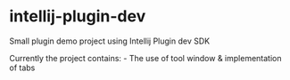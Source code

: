 # intellij-plugin-dev
Small plugin demo project using Intellij Plugin dev SDK

Currently the project contains: - 
The use of tool window & implementation of tabs